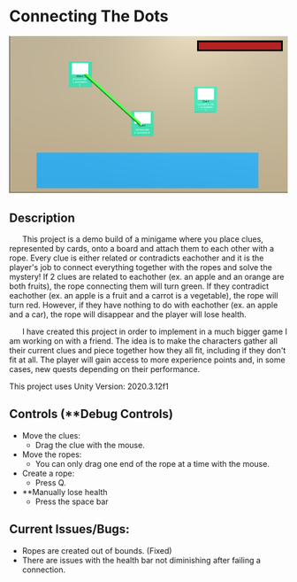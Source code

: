 # Connecting The Dots

![Connecting The Dots Image](./img/connecting-the-dots.png)

## Description
&nbsp;&nbsp;&nbsp;&nbsp;&nbsp;&nbsp;This project is a demo build of a minigame where you place clues, represented by cards, onto a board and attach them to each other with a rope. Every clue is either related or contradicts eachother and it is the player's job to connect everything together with the ropes and solve the mystery! If 2 clues are related to eachother (ex. an apple and an orange are both fruits), the rope connecting them will turn green. If they contradict eachother (ex. an apple is a fruit and a carrot is a vegetable), the rope will turn red. However, if they have nothing to do with eachother (ex. an apple and a car), the rope will disappear and the player will lose health.

&nbsp;&nbsp;&nbsp;&nbsp;&nbsp;&nbsp;I have created this project in order to implement in a much bigger game I am working on with a friend. The idea is to make the characters gather all their current clues and piece together how they all fit, including if they don't fit at all. The player will gain access to more experience points and, in some cases, new quests depending on their performance.

This project uses Unity Version: 2020.3.12f1

## Controls (**Debug Controls)
- Move the clues:
  - Drag the clue with the mouse.
- Move the ropes:
  - You can only drag one end of the rope at a time with the mouse.
- Create a rope:
  - Press Q.
- **Manually lose health
  - Press the space bar
  
## Current Issues/Bugs:
- Ropes are created out of bounds. (Fixed)
- There are issues with the health bar not diminishing after failing a connection.
